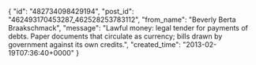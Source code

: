  {
   "id": "482734098429194",
   "post_id": "462493170453287_462528253783112",
   "from_name": "Beverly Berta Braakschmack",
   "message": "Lawful money: legal tender for payments of debts. Paper documents that circulate as currency; bills drawn by government against its own credits.",
   "created_time": "2013-02-19T07:36:40+0000"
 }
